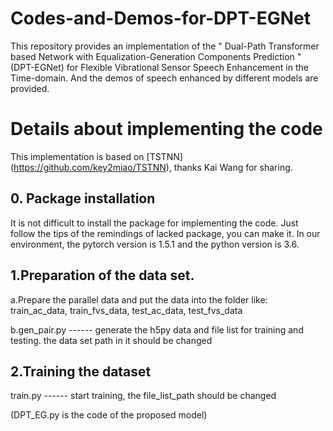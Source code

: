 # Codes-and-Demos-for-DPT-EGNet
This repository provides an implementation of the " Dual-Path Transformer based Network with Equalization-Generation Components Prediction " (DPT-EGNet) for Flexible Vibrational Sensor Speech Enhancement in the Time-domain. And the demos of speech enhanced by different models are provided.

# Details about implementing the code
This implementation is based on [TSTNN] (https://github.com/key2miao/TSTNN), thanks Kai Wang for sharing.

## 0. Package installation
It is not difficult to install the package for implementing the code. Just follow the tips of the remindings of lacked package, you can make it. In our environment, the pytorch version is 1.5.1 and the python version is 3.6.

## 1.Preparation of the data set.
a.Prepare the parallel data and put the data into the folder like: train_ac_data, train_fvs_data, test_ac_data, test_fvs_data
 
b.gen_pair.py ------ generate the h5py data and file list for training and testing. the data set path in it should be changed
 
## 2.Training the dataset
train.py ------ start training, the file_list_path should be changed
 
 (DPT_EG.py is the code of the proposed model) 
 
 
